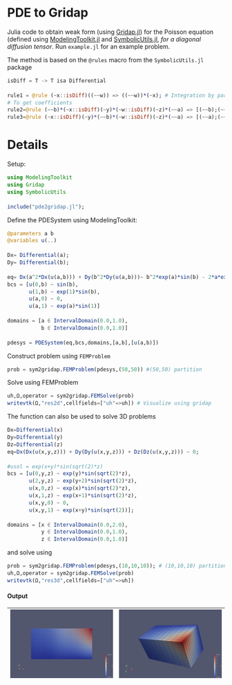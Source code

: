 PDE to Gridap
======

Julia code to obtain weak form (using [Gridap.jl](https://github.com/gridap)) for the Poisson equation (defined using [ModelingToolkit.jl](https://github.com/SciML/ModelingToolkit.jl) and [SymbolicUtils.jl](https://github.com/JuliaSymbolics/SymbolicUtils.jl), *for a diagonal diffusion tensor*. Run `example.jl` for an example problem.

The method is based on the `@rules` macro from the `SymbolicUtils.jl` package


```Julia
isDiff = T -> T isa Differential

rule1 = @rule (~x::isDiff)((~~w)) => ((~~w))*(~x); # Integration by parts @rule
# To get coefficients
rule2=@rule (~~b)*(~x::isDiff)(~y)*(~w::isDiff)(~z)*(~~a) => [(~~b);(~~a)]
rule3=@rule (~x::isDiff)(~y)*(~~b)*(~w::isDiff)(~z)*(~~a) => [(~~a);(~~b)]
```

# Details
Setup:

``` julia
using ModelingToolkit
using Gridap
using SymbolicUtils

include("pde2gridap.jl");
```

Define the PDESystem using ModelingToolkit:

``` julia
@parameters a b  
@variables u(..)

Dx= Differential(a);  
Dy= Differential(b);

eq= Dx(a^2*Dx(u(a,b))) + Dy(b^2*Dy(u(a,b)))~ b^2*exp(a)*sin(b) - 2*a*exp(a)*sin(b) - a^2*exp(a)*sin(b) - 2*b*exp(a)*cos(b)
bcs = [u(0,b) ~ sin(b),
       u(1,b) ~ exp(1)*sin(b),
       u(a,0) ~ 0,
       u(a,1) ~ exp(a)*sin(1)]

domains = [a ∈ IntervalDomain(0.0,1.0),
           b ∈ IntervalDomain(0.0,1.0)]

pdesys = PDESystem(eq,bcs,domains,[a,b],[u(a,b)])

```

Construct problem using `FEMProblem`
``` julia
prob = sym2gridap.FEMProblem(pdesys,(50,50)) #(50,50) partition
```

Solve using FEMProblem
```julia
uh,Ω,operator = sym2gridap.FEMSolve(prob)
writevtk(Ω,"res2d",cellfields=["uh"=>uh]) # Visualize using gridap
```

The function can also be used to solve 3D problems

``` julia
Dx=Differential(x)
Dy=Differential(y)
Dz=Differential(z)
eq=Dx(Dx(u(x,y,z))) + Dy(Dy(u(x,y,z))) + Dz(Dz(u(x,y,z))) ~ 0;

#usol = exp(x+y)*sin(sqrt(2)*z)
bcs = [u(0,y,z) ~ exp(y)*sin(sqrt(2)*z),
       u(2,y,z) ~ exp(y+2)*sin(sqrt(2)*z),
       u(x,0,z) ~ exp(x)*sin(sqrt(2)*z),
       u(x,1,z) ~ exp(x+1)*sin(sqrt(2)*z),
       u(x,y,0) ~ 0,
       u(x,y,1) ~ exp(x+y)*sin(sqrt(2))];

domains = [x ∈ IntervalDomain(0.0,2.0),
           y ∈ IntervalDomain(0.0,1.0),
           z ∈ IntervalDomain(0.0,1.0)]
```

and solve using

``` julia
prob = sym2gridap.FEMProblem(pdesys,(10,10,10)); # (10,10,10) partition
uh,Ω,operator = sym2gridap.FEMSolve(prob)
writevtk(Ω,"res3d",cellfields=["uh"=>uh])
```

#### Output

![2d](2d.png) | ![3d](3d.png)
-- | --
